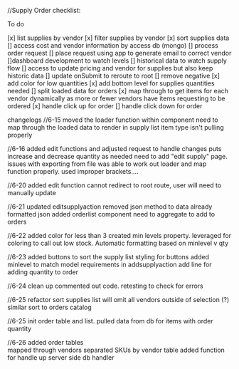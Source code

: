 //Supply Order checklist:

To do

[x] list supplies by vendor
[x] filter supplies by vendor
[x] sort supplies data
[] access cost and vendor information by access db (mongo)
[] process order request 
    [] place request using app to generate email to correct vendor
[]dashboard development to watch levels
[] historical data to watch supply flow
[] access to update pricing and vendor for supplies but also keep historic data
[] update onSubmit to reroute to root
[] remove negative
[x] add color for low quantities
[x] add bottom level for supplies quantities needed
[] split loaded data for orders
    [x] map through to get items for each vendor dynamically as more or fewer vendors have items requesting to be ordered
[x] handle click up for order
[] handle click down for order



changelogs
//6-15
moved the loader function within component
need to map through the loaded data to render in supply list
item type isn't pulling properly

//6-16
added edit functions and adjusted request to handle changes
puts increase and decrease quantity as needed
need to add "edit supply" page. 
issues with exporting from file
was able to work out loader and map function properly. used improper brackets....

//6-20
added edit function 
cannot redirect to root route, user will need to manually update


//6-21
updated editsupplyaction
    removed json method to data already formatted json
added orderlist component
need to aggregate to add to orders

//6-22
added color for less than 3
created min levels property. 
    leveraged for coloring to call out low stock. Automatic formatting based on minlevel v qty

//6-23
added buttons to sort the supply list
styling for buttons
added minlevel to match model requirements in addsupplyaction 
add line for adding quantity to order

//6-24
clean up commented out code. retesting to check for errors

//6-25
refactor sort
    supplies list will omit all vendors outside of selection
    (?) similar sort to orders catalog

//6-25
init order table and list.
pulled data from db for items with order quantity

//6-26
added order tables  
    mapped through vendors
    separated SKUs by vendor table
    added function for handle up
        server side db handler
